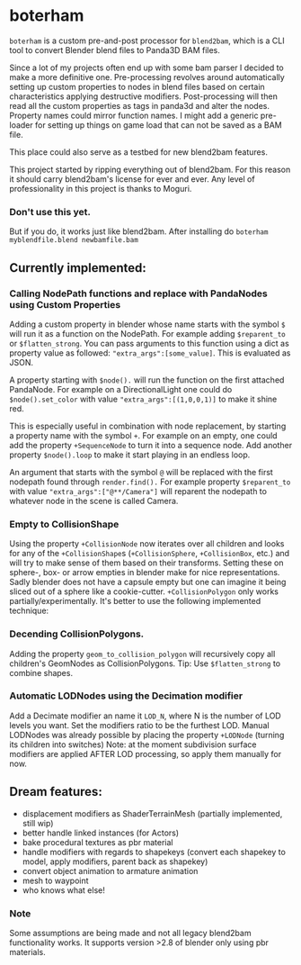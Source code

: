 # boterham
`boterham` is a custom pre-and-post processor for `blend2bam`, which is a CLI tool to convert Blender blend files to Panda3D BAM files.

Since a lot of my projects often end up with some bam parser I decided to make a more definitive one.
Pre-processing revolves around automatically setting up custom properties to nodes in blend files based on certain characteristics applying destructive modifiers.
Post-processing will then read all the custom properties as tags in panda3d and alter the nodes. Property names could mirror function names.
I might add a generic pre-loader for setting up things on game load that can not be saved as a BAM file.

This place could also serve as a testbed for new blend2bam features.

This project started by ripping everything out of blend2bam. For this reason it should carry blend2bam's license for ever and ever. Any level of professionality in this project is thanks to Moguri.


### Don't use this yet.
But if you do, it works just like blend2bam. After installing do ```boterham myblendfile.blend newbamfile.bam```

## Currently implemented:
### Calling NodePath functions and replace with PandaNodes using Custom Properties
Adding a custom property in blender whose name starts with the symbol `$` will run it as a function on the NodePath. For example adding `$reparent_to` or `$flatten_strong`. You can pass arguments to this function using a dict as property value as followed: `"extra_args":[some_value]`. This is evaluated as JSON.

A property starting with `$node().` will run the function on the first attached PandaNode. For example on a DirectionalLight one could do `$node().set_color` with value `"extra_args":[(1,0,0,1)]` to make it shine red.

This is especially useful in combination with node replacement, by starting a property name with the symbol `+`. For example on an empty, one could add the property `+SequenceNode` to turn it into a sequence node. Add another property `$node().loop` to make it start playing in an endless loop.

An argument that starts with the symbol `@` will be replaced with the first nodepath found through `render.find().` For example property `$reparent_to` with value `"extra_args":["@**/Camera"]` will reparent the nodepath to whatever node in the scene is called Camera.

### Empty to CollisionShape
Using the property `+CollisionNode` now iterates over all children and looks for any of the `+CollisionShape`s (`+CollisionSphere`, `+CollisionBox`, etc.) and will try to make sense of them based on their transforms.
Setting these on sphere-, box- or arrow empties in blender make for nice representations. Sadly blender does not have a capsule empty but one can imagine it being sliced out of a sphere like a cookie-cutter. 
`+CollisionPolygon` only works partially/experimentally. It's better to use the following implemented technique:

### Decending CollisionPolygons.
Adding the property `geom_to_collision_polygon` will recursively copy all children's GeomNodes as CollisionPolygons. Tip: Use `$flatten_strong` to combine shapes.

### Automatic LODNodes using the Decimation modifier
Add a Decimate modifier an name it `LOD_N`, where N is the number of LOD levels you want.
Set the modifiers ratio to be the furthest LOD.
Manual LODNodes was already possible by placing the property `+LODNode` (turning its children into switches)
Note: at the moment subdivision surface modifiers are applied AFTER LOD processing, so apply them manually for now.

## Dream features:
* displacement modifiers as ShaderTerrainMesh (partially implemented, still wip)
* better handle linked instances (for Actors)
* bake procedural textures as pbr material
* handle modifiers with regards to shapekeys (convert each shapekey to model, apply modifiers, parent back as shapekey)
* convert object animation to armature animation
* mesh to waypoint
* who knows what else!


### Note
Some assumptions are being made and not all legacy blend2bam functionality works. It supports version >2.8 of blender only using pbr materials.
